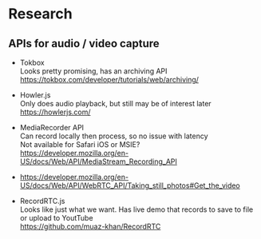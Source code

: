 # Research

## APIs for audio / video capture

- Tokbox \
  Looks pretty promising, has an archiving API \
  https://tokbox.com/developer/tutorials/web/archiving/

- Howler.js \
  Only does audio playback, but still may be of interest later \
  https://howlerjs.com/

- MediaRecorder API \
  Can record locally then process, so no issue with latency \
  Not available for Safari iOS or MSIE? \
  https://developer.mozilla.org/en-US/docs/Web/API/MediaStream_Recording_API

- https://developer.mozilla.org/en-US/docs/Web/API/WebRTC_API/Taking_still_photos#Get_the_video

- RecordRTC.js \
  Looks like just what we want. Has live demo that records to save to file or
  upload to YoutTube \
  https://github.com/muaz-khan/RecordRTC
  